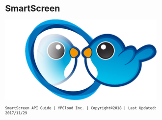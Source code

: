 # SmartScreen

![](../.gitbook/assets/smartscreen.png)

```text
SmartScreen API Guide | YPCloud Inc. | Copyright©2018 | Last Updated: 2017/11/29
```

